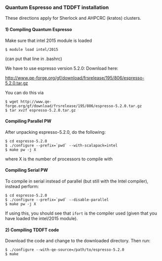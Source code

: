 ### Quantum Espresso and TDDFT installation
These directions apply for Sherlock and AHPCRC (kratos) clusters.

#### 1) Compiling Quantum Espresso
Make sure that intel 2015 module is loaded

    $ module load intel/2015

(can put that line in .bashrc)

We have to use espresso version 5.2.0: Download here:

http://www.qe-forge.org/gf/download/frsrelease/195/806/espresso-5.2.0.tar.gz

You can do this via

    $ wget http://www.qe-forge.org/gf/download/frsrelease/195/806/espresso-5.2.0.tar.gz
    $ tar xvzf espresso-5.2.0.tar.gz

#### Compiling Parallel PW
After unpacking espresso-5.2.0, do the following: 

    $ cd espresso-5.2.0
    $ ./configure --prefix=`pwd` --with-scalapack=intel
    $ make pw -j X

where X is the number of processors to compile with

#### Compiling Serial PW
To compile in serial instead of parallel (but still with the Intel compiler), instead perform:

    $ cd espresso-5.2.0
    $ ./configure --prefix=`pwd` --disable-parallel
    $ make pw -j X

If using this, you should see that `ifort` is the compiler used (given that you have loaded the intel/2015 module).

#### 2) Compiling TDDFT code
Download the code and change to the downloaded directory. Then run:

    $ ./configure --with-qe-source=/path/to/espresso-5.2.0
    $ make
